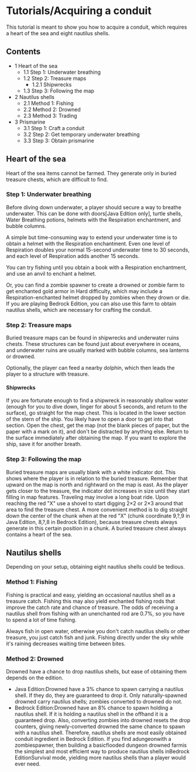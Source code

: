 # Tutorials/Acquiring a conduit
This tutorial is meant to show you how to acquire a conduit, which requires a heart of the sea and eight nautilus shells.

## Contents
- 1 Heart of the sea
	- 1.1 Step 1: Underwater breathing
	- 1.2 Step 2: Treasure maps
		- 1.2.1 Shipwrecks
	- 1.3 Step 3: Following the map
- 2 Nautilus shells
	- 2.1 Method 1: Fishing
	- 2.2 Method 2: Drowned
	- 2.3 Method 3: Trading
- 3 Prismarine
	- 3.1 Step 1: Craft a conduit
	- 3.2 Step 2: Get temporary underwater breathing
	- 3.3 Step 3: Obtain prismarine

## Heart of the sea
Heart of the sea items cannot be farmed. They generate only in buried treasure chests, which are difficult to find.

### Step 1: Underwater breathing
Before diving down underwater, a player should secure a way to breathe underwater. This can be done with doors‌[Java Edition  only], turtle shells, Water Breathing potions, helmets with the Respiration enchantment, and bubble columns.

A simple but time-consuming way to extend your underwater time is to obtain a helmet with the Respiration enchantment. Even one level of Respiration doubles your normal 15-second underwater time to 30 seconds, and each level of Respiration adds another 15 seconds.

You can try fishing until you obtain a book with a Respiration enchantment, and use an anvil to enchant a helmet.

Or, you can find a zombie spawner to create a drowned or zombie farm to get enchanted gold armor in Hard difficulty, which may include a Respiration-enchanted helmet dropped by zombies when they drown or die. If you are playing Bedrock Edition, you can also use this farm to obtain nautilus shells, which are necessary for crafting the conduit.

### Step 2: Treasure maps
Buried treasure maps can be found in shipwrecks and underwater ruins chests. These structures can be found just about everywhere in oceans, and underwater ruins are usually marked with bubble columns, sea lanterns or drowned.

Optionally, the player can feed a nearby dolphin, which then leads the player to a structure with treasure.

#### Shipwrecks
If you are fortunate enough to find a shipwreck in reasonably shallow water (enough for you to dive down, linger for about 5 seconds, and return to the surface), go straight for the map chest. This is located in the lower section of the stern of the ship. You likely have to open a door to get into that section. Open the chest, get the map (not the blank pieces of paper, but the paper with a mark on it), and don't be distracted by anything else. Return to the surface immediately after obtaining the map. If you want to explore the ship, save it for another breath.

### Step 3: Following the map
Buried treasure maps are usually blank with a white indicator dot. This shows where the player is in relation to the buried treasure. Remember that upward on the map is north and rightward on the map is east. As the player gets closer to the treasure, the indicator dot increases in size until they start filling in map features. Traveling may involve a long boat ride. Upon reaching the red "X" use a shovel to start digging 2×2 or 2×3 around that area to find the treasure chest. A more convenient method is to dig straight down the center of the chunk when at the red "X" (chunk coordinate 9,?,9 in Java Edition, 8,?,8 in Bedrock Edition), because treasure chests always generate in this certain position in a chunk. A buried treasure chest always contains a heart of the sea.

## Nautilus shells
Depending on your setup, obtaining eight nautilus shells could be tedious.

### Method 1: Fishing
Fishing is practical and easy, yielding an occasional nautilus shell as a treasure catch. Fishing this may also yield enchanted fishing rods that improve the catch rate and chance of treasure. The odds of receiving a nautilus shell from fishing with an unenchanted rod are 0.7%, so you have to spend a lot of time fishing.

Always fish in open water, otherwise you don't catch nautilus shells or other treasure, you just catch fish and junk. Fishing directly under the sky while it's raining decreases waiting time between bites.

### Method 2: Drowned
Drowned have a chance to drop nautilus shells, but ease of obtaining them depends on the edition.

- Java Edition:Drowned have a 3% chance to spawn carrying a nautilus shell. If they do, they are guaranteed to drop it. Only naturally-spawned drowned carry nautilus shells; zombies converted to drowned do not.
- Bedrock Edition:Drowned have an 8% chance to spawn holding a nautilus shell. If it is holding a nautilus shell in the offhand it is a guaranteed drop. Also, converting zombies into drowned resets the drop counters, giving newly-converted drowned the same chance to spawn with a nautilus shell. Therefore, nautilus shells are most easily obtained conduit ingredient in Bedrock Edition. If you find adungeonwith a zombiespawner, then building a basicflooded dungeon drowned farmis the simplest and most efficient way to produce nautilus shells inBedrock EditionSurvival mode, yielding more nautilus shells than a player would ever need.


